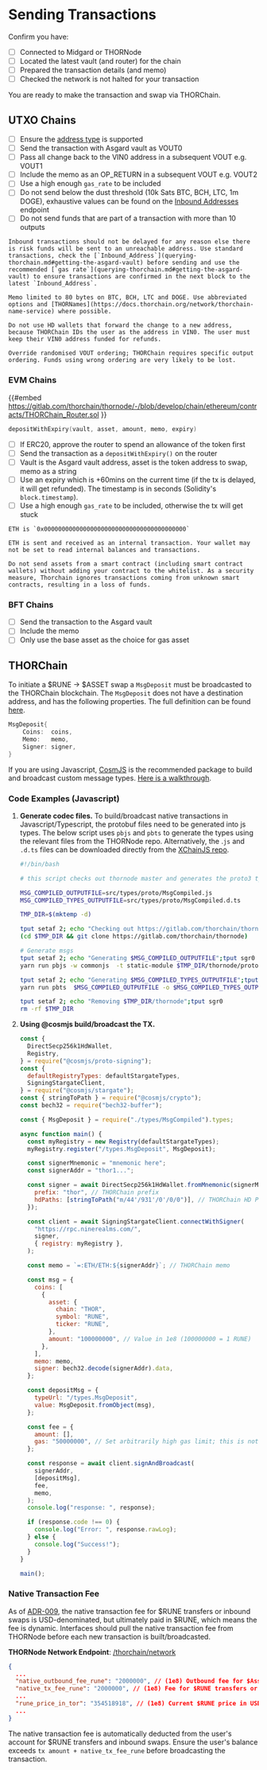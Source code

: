 # Sending Transactions

Confirm you have:

- [ ] Connected to Midgard or THORNode
- [ ] Located the latest vault (and router) for the chain
- [ ] Prepared the transaction details (and memo)
- [ ] Checked the network is not halted for your transaction

You are ready to make the transaction and swap via THORChain.

## UTXO Chains

- [ ] Ensure the [address type](./querying-thorchain.md#supported-address-formats) is supported
- [ ] Send the transaction with Asgard vault as VOUT0
- [ ] Pass all change back to the VIN0 address in a subsequent VOUT e.g. VOUT1
- [ ] Include the memo as an OP_RETURN in a subsequent VOUT e.g. VOUT2
- [ ] Use a high enough `gas_rate` to be included
- [ ] Do not send below the dust threshold (10k Sats BTC, BCH, LTC, 1m DOGE), exhaustive values can be found on the [Inbound Addresses](https://thornode.ninerealms.com/thorchain/inbound_addresses) endpoint
- [ ] Do not send funds that are part of a transaction with more than 10 outputs

```admonish warning
Inbound transactions should not be delayed for any reason else there is risk funds will be sent to an unreachable address. Use standard transactions, check the [`Inbound_Address`](querying-thorchain.md#getting-the-asgard-vault) before sending and use the recommended [`gas rate`](querying-thorchain.md#getting-the-asgard-vault) to ensure transactions are confirmed in the next block to the latest `Inbound_Address`.
```

```admonish info
Memo limited to 80 bytes on BTC, BCH, LTC and DOGE. Use abbreviated options and [THORNames](https://docs.thorchain.org/network/thorchain-name-service) where possible.
```

```admonish warning
Do not use HD wallets that forward the change to a new address, because THORChain IDs the user as the address in VIN0. The user must keep their VIN0 address funded for refunds.
```

```admonish danger
Override randomised VOUT ordering; THORChain requires specific output ordering. Funds using wrong ordering are very likely to be lost.
```

### EVM Chains

{{#embed https://gitlab.com/thorchain/thornode/-/blob/develop/chain/ethereum/contracts/THORChain_Router.sol }}

```go
depositWithExpiry(vault, asset, amount, memo, expiry)
```

- [ ] If ERC20, approve the router to spend an allowance of the token first
- [ ] Send the transaction as a `depositWithExpiry()` on the router
- [ ] Vault is the Asgard vault address, asset is the token address to swap, memo as a string
- [ ] Use an expiry which is +60mins on the current time (if the tx is delayed, it will get refunded). The timestamp is in seconds (Solidity's `block.timestamp`).
- [ ] Use a high enough `gas_rate` to be included, otherwise the tx will get stuck

```admonish info
ETH is `0x0000000000000000000000000000000000000000`
```

```admonish danger
ETH is sent and received as an internal transaction. Your wallet may not be set to read internal balances and transactions.
```

```admonish danger
Do not send assets from a smart contract (including smart contract wallets) without adding your contract to the whitelist. As a security measure, Thorchain ignores transactions coming from unknown smart contracts, resulting in a loss of funds.
```

### BFT Chains

- [ ] Send the transaction to the Asgard vault
- [ ] Include the memo
- [ ] Only use the base asset as the choice for gas asset

## THORChain

To initiate a $RUNE -> $ASSET swap a `MsgDeposit` must be broadcasted to the THORChain blockchain. The `MsgDeposit` does not have a destination address, and has the following properties. The full definition can be found [here](https://gitlab.com/thorchain/thornode/-/blob/develop/x/thorchain/types/msg_deposit.go).

```go
MsgDeposit{
    Coins:  coins,
    Memo:   memo,
    Signer: signer,
}
```

If you are using Javascript, [CosmJS](https://github.com/cosmos/cosmjs) is the recommended package to build and broadcast custom message types. [Here is a walkthrough](https://github.com/cosmos/cosmjs/blob/main/packages/stargate/CUSTOM_PROTOBUF_CODECS.md).

### Code Examples (Javascript)

1. **Generate codec files.** To build/broadcast native transactions in Javascript/Typescript, the protobuf files need to be generated into js types. The below script uses `pbjs` and `pbts` to generate the types using the relevant files from the THORNode repo. Alternatively, the .`js` and `.d.ts` files can be downloaded directly from the [XChainJS repo](https://github.com/xchainjs/xchainjs-lib/tree/master/packages/xchain-thorchain/src/types/proto).

   ```bash
   #!/bin/bash

   # this script checks out thornode master and generates the proto3 typescript buindings for MsgDeposit and MsgSend

   MSG_COMPILED_OUTPUTFILE=src/types/proto/MsgCompiled.js
   MSG_COMPILED_TYPES_OUTPUTFILE=src/types/proto/MsgCompiled.d.ts

   TMP_DIR=$(mktemp -d)

   tput setaf 2; echo "Checking out https://gitlab.com/thorchain/thornode  to $TMP_DIR";tput sgr0
   (cd $TMP_DIR && git clone https://gitlab.com/thorchain/thornode)

   # Generate msgs
   tput setaf 2; echo "Generating $MSG_COMPILED_OUTPUTFILE";tput sgr0
   yarn run pbjs -w commonjs  -t static-module $TMP_DIR/thornode/proto/thorchain/v1/common/common.proto $TMP_DIR/thornode/proto/thorchain/v1/x/thorchain/types/msg_deposit.proto $TMP_DIR/thornode/proto/thorchain/v1/x/thorchain/types/msg_send.proto $TMP_DIR/thornode/third_party/proto/cosmos/base/v1beta1/coin.proto -o $MSG_COMPILED_OUTPUTFILE

   tput setaf 2; echo "Generating $MSG_COMPILED_TYPES_OUTPUTFILE";tput sgr0
   yarn run pbts  $MSG_COMPILED_OUTPUTFILE -o $MSG_COMPILED_TYPES_OUTPUTFILE

   tput setaf 2; echo "Removing $TMP_DIR/thornode";tput sgr0
   rm -rf $TMP_DIR
   ```

2. **Using @cosmjs build/broadcast the TX.**

   ```javascript
   const {
     DirectSecp256k1HdWallet,
     Registry,
   } = require("@cosmjs/proto-signing");
   const {
     defaultRegistryTypes: defaultStargateTypes,
     SigningStargateClient,
   } = require("@cosmjs/stargate");
   const { stringToPath } = require("@cosmjs/crypto");
   const bech32 = require("bech32-buffer");

   const { MsgDeposit } = require("./types/MsgCompiled").types;

   async function main() {
     const myRegistry = new Registry(defaultStargateTypes);
     myRegistry.register("/types.MsgDeposit", MsgDeposit);

     const signerMnemonic = "mnemonic here";
     const signerAddr = "thor1...";

     const signer = await DirectSecp256k1HdWallet.fromMnemonic(signerMnemonic, {
       prefix: "thor", // THORChain prefix
       hdPaths: [stringToPath("m/44'/931'/0'/0/0")], // THORChain HD Path
     });

     const client = await SigningStargateClient.connectWithSigner(
       "https://rpc.ninerealms.com/",
       signer,
       { registry: myRegistry },
     );

     const memo = `=:ETH/ETH:${signerAddr}`; // THORChain memo

     const msg = {
       coins: [
         {
           asset: {
             chain: "THOR",
             symbol: "RUNE",
             ticker: "RUNE",
           },
           amount: "100000000", // Value in 1e8 (100000000 = 1 RUNE)
         },
       ],
       memo: memo,
       signer: bech32.decode(signerAddr).data,
     };

     const depositMsg = {
       typeUrl: "/types.MsgDeposit",
       value: MsgDeposit.fromObject(msg),
     };

     const fee = {
       amount: [],
       gas: "50000000", // Set arbitrarily high gas limit; this is not actually deducted from user account.
     };

     const response = await client.signAndBroadcast(
       signerAddr,
       [depositMsg],
       fee,
       memo,
     );
     console.log("response: ", response);

     if (response.code !== 0) {
       console.log("Error: ", response.rawLog);
     } else {
       console.log("Success!");
     }
   }

   main();
   ```

### Native Transaction Fee

As of [ADR-009](https://gitlab.com/thorchain/thornode/-/blob/develop/docs/architecture/adr-009-reserve-income-fee-overhaul.md), the native transaction fee for $RUNE transfers or inbound swaps is USD-denominated, but ultimately paid in $RUNE, which means the fee is dynamic. Interfaces should pull the native transaction fee from THORNode before each new transaction is built/broadcasted.

**THORNode Network Endpoint**: [/thorchain/network](https://thornode.ninerealms.com/thorchain/network)

```json
{
  ...
  "native_outbound_fee_rune": "2000000", // (1e8) Outbound fee for $Asset -> $RUNE swaps
  "native_tx_fee_rune": "2000000", // (1e8) Fee for $RUNE transfers or $RUNE -> $Asset swaps
  ...
  "rune_price_in_tor": "354518918", // (1e8) Current $RUNE price in USD
  ...
}
```

The native transaction fee is automatically deducted from the user's account for $RUNE transfers and inbound swaps. Ensure the user's balance exceeds `tx amount + native_tx_fee_rune` before broadcasting the transaction.
